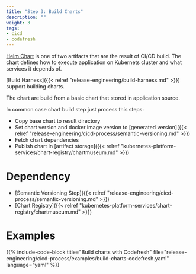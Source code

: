 ```yaml
---
title: "Step 3: Build Charts"
description: ""
weight: 3
tags:
- cicd
- codefresh
---
```


[Helm Chart](https://docs.helm.sh/developing_charts/#charts) is one of two artifacts
that are the result of CI/CD build. The chart defines how to execute application
on Kubernets cluster and what services it depends of.

[Build Harness]({{< relref "release-engineering/build-harness.md" >}}) support
building charts.

The chart are build from a basic chart that stored in application source.

In common case chart build step just process this steps:

* Copy base chart to result directory
* Set chart version and docker image version to [generated version]({{< relref "release-engineering/cicd-process/semantic-versioning.md" >}})
* Fetch chart dependencies
* Publish chart in [artifact storage]({{< relref "kubernetes-platform-services/chart-registry/chartmuseum.md" >}})

# Dependency

* [Semantic Versioning Step]({{< relref "release-engineering/cicd-process/semantic-versioning.md" >}})
* [Chart Registry]({{< relref "kubernetes-platform-services/chart-registry/chartmuseum.md" >}})

# Examples

{{% include-code-block title="Build charts with Codefresh" file="release-engineering/cicd-process/examples/build-charts-codefresh.yaml" language="yaml" %}}
